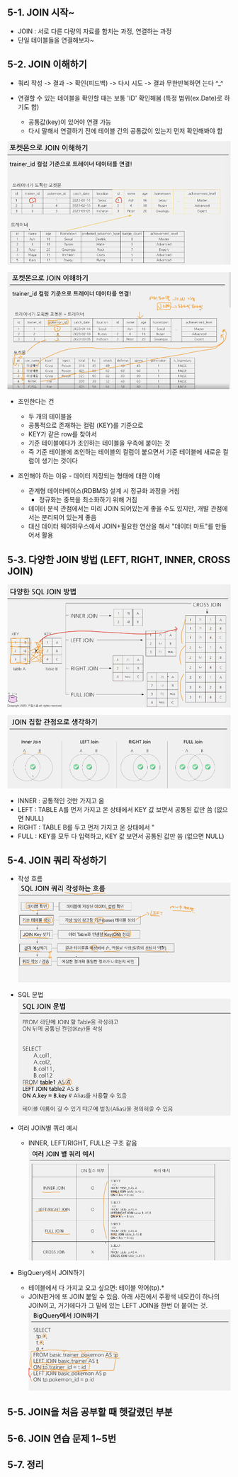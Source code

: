 ## 5-1. JOIN 시작~
- JOIN : 서로 다른 다량의 자료를 합치는 과정, 연결하는 과정
- 단일 테이블들을 연결해보자~

## 5-2. JOIN 이해하기
- 쿼리 작성 -> 결과 -> 확인(피드백) -> 다시 시도 -> 결과 무한반복하면 는다 ^_^

- 연결할 수 있는 테이블을 확인할 때는 보통 'ID' 확인해봄 (특정 범위(ex.Date)로 하기도 함)
    - 공통값(key)이 있어야 연결 가능
    - 다시 말해서 연결하기 전에 테이블 간의 공통값이 있는지 먼저 확인해봐야 함


![SQL1](./image/week6/SQL1.png) <br/>

![SQL2](./image/week6/SQL2.png) <br/>

- 조인한다는 건
    - 두 개의 테이블을 
    - 공통적으로 존재하는 컬럼 (KEY)를 기준으로 
    - KEY가 같은 row를 찾아서 
    - 기준 테이블에다가 조인하는 테이블을 우측에 붙이는 것
    - 즉 기준 테이블에 조인하는 테이블의 컬럼이 붙으면서 기준 테이블에 새로운 컬럼이 생기는 것이다

- 조인해야 하는 이유 - 데이터 저장되는 형태에 대한 이해
    - 관계형 데이터베이스(RDBMS) 설계 시 정규화 과정을 거침
        - 정규화는 중복을 최소화하기 위해 거침
    - 데이터 분석 관점에서는 미리 JOIN 되어있는게 좋을 수도 있지만, 개발 관점에서는 분리되어 있는게 좋음
    - 대신 데이터 웨어하우스에서 JOIN+필요한 연산을 해서 "데이터 마트"를 만들어서 활용



## 5-3. 다양한 JOIN 방법 (LEFT, RIGHT, INNER, CROSS JOIN)
![SQL3](./image/week6/SQL3.png) <br/>

![SQL4](./image/week6/SQL4.png) <br/>

- INNER : 공통적인 것만 가지고 옴
- LEFT : TABLE A를 먼저 가지고 온 상태에서 KEY 값 보면서 공통된 값만 씀 (없으면 NULL)
- RIGHT : TABLE B를 두고 먼저 가지고 온 상태에서 "
- FULL : KEY를 모두 다 입력하고, KEY 값 보면서 공통된 값만 씀 (없으면 NULL)


## 5-4. JOIN 쿼리 작성하기
- 작성 흐름
![SQL5](./image/week6/SQL5.png) <br/>

- SQL 문법
![SQL6](./image/week6/SQL6.png) <br/>

- 여러 JOIN별 쿼리 예시
    - INNER, LEFT/RIGHT, FULL은 구조 같음
    ![SQL7](./image/week6/SQL7.png) <br/>

- BigQuery에서 JOIN하기
    - 테이블에서 다 가지고 오고 싶으면: 테이블 약어(tp).*
    - JOIN한거에 또 JOIN 붙일 수 있음. 아래 사진에서 주황색 네모칸이 하나의 JOIN이고, 거기에다가 그 밑에 있는 LEFT JOIN을 한번 더 붙이는 것.
    ![SQL8](./image/week6/SQL8.png) <br/>


## 5-5. JOIN을 처음 공부할 때 헷갈렸던 부분

## 5-6. JOIN 연습 문제 1~5번

## 5-7. 정리